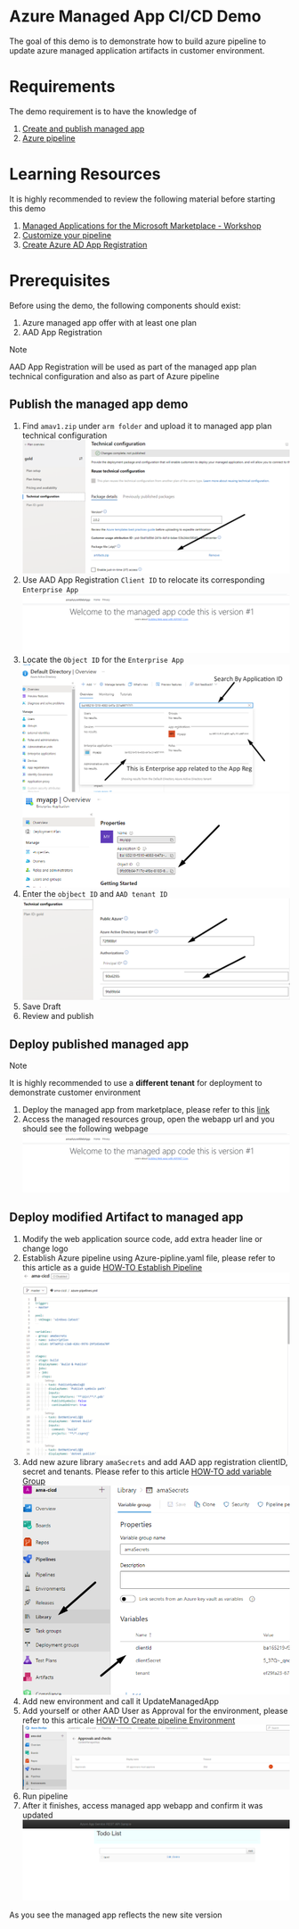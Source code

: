 # Azure Managed App CI/CD Demo
The goal of this demo is to demonstrate how to build azure pipeline to update azure managed application artifacts in customer environment.

# Requirements
The demo requirement is to have the knowledge of 
1. [Create and publish managed app](https://docs.microsoft.com/en-us/azure/marketplace/azure-app-offer-setup)
1. [Azure pipeline](https://docs.microsoft.com/en-us/azure/devops/pipelines/get-started/what-is-azure-pipelines?view=azure-devops)

# Learning Resources
It is highly recommended to review the following material before starting this demo
1. [Managed Applications for the Microsoft Marketplace - Workshop](https://aka.ms/AMAWorkshop)
1. [Customize your pipeline](https://docs.microsoft.com/en-us/azure/devops/pipelines/customize-pipeline?view=azure-devops)
1. [Create Azure AD App Registration](https://docs.microsoft.com/en-us/azure/active-directory/develop/howto-create-service-principal-portal)
# Prerequisites
Before using the demo, the following components should exist:
1. Azure managed app offer with at least one plan
1. AAD App Registration
> [!NOTE]
> AAD App Registration will be used as part of the managed app plan technical configuration and also as part of Azure pipeline 

## Publish the managed app demo
1. Find `amav1.zip` under `arm folder` and upload it to managed app plan technical configuration
![image](./images/image3.png)
1. Use AAD App Registration  `Client ID` to relocate its corresponding `Enterprise App`
![image](./images/image0.png)
1. Locate the `Object ID` for the `Enterprise App`
![image](./images/image1.png)
![image](./images/image2.png)
1. Enter the `objbect ID` and `AAD tenant ID`
![image](./images/image4.png)
1. Save Draft 
1. Review and publish


## Deploy published managed app
> [!NOTE]
> It is highly recommended to use a **different tenant** for deployment to demonstrate customer environment
1. Deploy the managed app from marketplace, please refer to this [link](https://docs.microsoft.com/en-us/marketplace/purchase-azure-app-in-azure-portal#purchase-an-azure-application-using-the-marketplace-experience) 
1. Access the managed resources group, open the webapp url and you should see the following webpage
![image](./images/image0.png)


## Deploy modified Artifact to managed app
1. Modify the web application source code, add extra header line or change logo
1. Establish Azure pipeline using Azure-pipline.yaml file, please refer to this article as a guide [HOW-TO Establish Pipeline](https://docs.microsoft.com/en-us/azure/devops/pipelines/customize-pipeline?view=azure-devops)
![image](./images/image5.png)
1. Add new azure library `amaSecrets` and add AAD app registration clientID, secret and tenants. Please refer to this article [HOW-TO add variable Group](https://docs.microsoft.com/en-us/azure/devops/pipelines/library/variable-groups?view=azure-devops&tabs=yaml)
![image](./images/image6.png)
1. Add new environment and call it UpdateManagedApp
1. Add yourself or other AAD User as Approval for the environment, please refer to this articale [HOW-TO Create pipeline Environment](https://docs.microsoft.com/en-us/azure/devops/pipelines/process/environments?view=azure-devops) 
![image](./images/image7.png)
1. Run pipeline
1. After it finishes, access managed app webapp and confirm it was updated
![image](./images/image8.png)

As you see the managed app reflects the new site version

